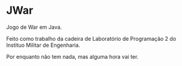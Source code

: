 # JWar

Jogo de War em Java.

Feito como trabalho da cadeira de Laboratório de Programação 2 do Instituo Militar de Engenharia.

Por enquanto não tem nada, mas alguma hora vai ter.
